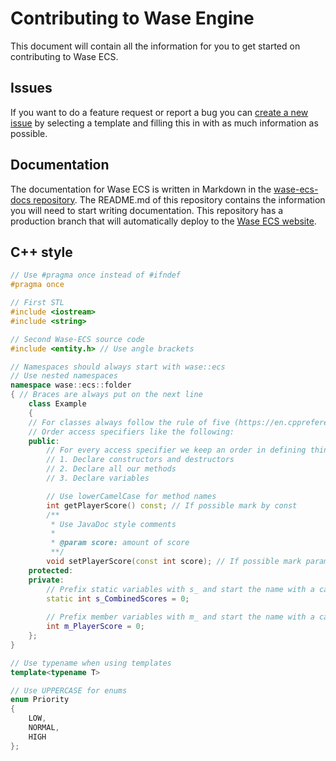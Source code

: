 # Contributing to Wase Engine
This document will contain all the information for you to get started on contributing to Wase ECS.

[documentation]: https://wase-ecs.com/documentation
[repo]: https://github.com/Wase-ECS/wase-ecs
[issues]: https://github.com/Wase-ECS/wase-ecs/issues
[new_issue]: https://github.com/Wase-ECS/wase-ecs/issues/new/choose
[email]: info@wase-ecs.com

## Issues
If you want to do a feature request or report a bug you can [create a new issue](https://github.com/Wase-ECS/wase-ecs/issues/new) by selecting a template and filling this in with as much information as possible.

## Documentation
The documentation for Wase ECS is written in Markdown in the [wase-ecs-docs repository](https://github.com/Wase-ECS/wase-ecs-docs). The README.md of this repository contains the information you will need to start writing documentation. This repository has a production branch that will automatically deploy to the [Wase ECS website](https://wase-ecs.com/).

## C++ style
```c++
// Use #pragma once instead of #ifndef
#pragma once

// First STL
#include <iostream>
#include <string>

// Second Wase-ECS source code
#include <entity.h> // Use angle brackets

// Namespaces should always start with wase::ecs
// Use nested namespaces
namespace wase::ecs::folder
{ // Braces are always put on the next line
    class Example
    {
    // For classes always follow the rule of five (https://en.cppreference.com/w/cpp/language/rule_of_three)
    // Order access specifiers like the following:
    public:
        // For every access specifier we keep an order in defining things
        // 1. Declare constructors and destructors
        // 2. Declare all our methods
        // 3. Declare variables

        // Use lowerCamelCase for method names
        int getPlayerScore() const; // If possible mark by const
        /**
         * Use JavaDoc style comments
         *
         * @param score: amount of score
         **/
        void setPlayerScore(const int score); // If possible mark parameters by const
    protected:
    private:
        // Prefix static variables with s_ and start the name with a capital letter
        static int s_CombinedScores = 0;
      
        // Prefix member variables with m_ and start the name with a capital letter
        int m_PlayerScore = 0;
    };
}

// Use typename when using templates
template<typename T>

// Use UPPERCASE for enums
enum Priority
{
    LOW,
    NORMAL,
    HIGH
};
```